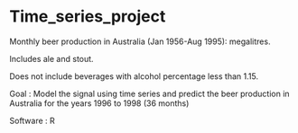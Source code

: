 # Time_series_project

Monthly beer production in Australia (Jan 1956-Aug 1995): megalitres. 

Includes ale and stout.

Does not include beverages with alcohol percentage less than 1.15.

Goal : Model the signal using time series and predict the beer production in Australia for the years 1996 to 1998 (36 months)

Software : R
